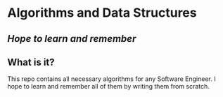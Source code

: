# Algorithms and Data Structures
## _Hope to learn and remember_

## What is it?
This repo contains all necessary algorithms for any Software Engineer.
I hope to learn and remember all of them by writing them from scratch.


